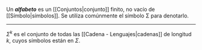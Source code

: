 Un ***alfabeto*** es un [[Conjuntos|conjunto]] finito, no vacı́o de [[Símbolo|sı́mbolos]]. 
Se utiliza comúnmente el sı́mbolo Σ para denotarlo.
***
$Σ^k$ es el conjunto de todas las [[Cadena - Lenguajes|cadenas]] de longitud $k$, cuyos sı́mbolos están en $Σ$.